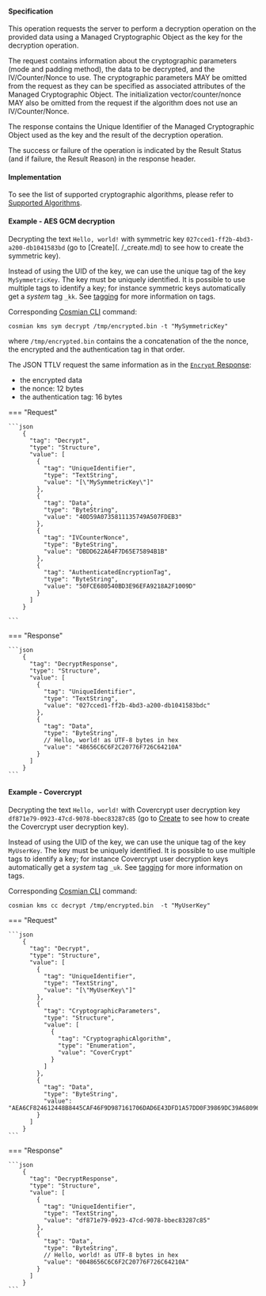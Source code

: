 #### Specification

This operation requests the server to perform a decryption operation on the provided data using a Managed Cryptographic
Object as the key for the decryption operation.

The request contains information about the cryptographic parameters (mode and padding method), the data to be decrypted,
and the IV/Counter/Nonce to use. The cryptographic parameters MAY be omitted from the request as they can be specified
as associated attributes of the Managed Cryptographic Object. The initialization vector/counter/nonce MAY also be
omitted from the request if the algorithm does not use an IV/Counter/Nonce.

The response contains the Unique Identifier of the Managed Cryptographic Object used as the key and the result of the
decryption operation.

The success or failure of the operation is indicated by the Result Status (and if failure, the Result Reason) in the
response header.

#### Implementation

To see the list of supported cryptographic algorithms, please refer to [Supported Algorithms](../algorithms.md).

#### Example - AES GCM decryption

Decrypting the text `Hello, world!` with symmetric key `027cced1-ff2b-4bd3-a200-db1041583bd` (go to [Create](.
/_create.md) to see how to create the symmetric key).

Instead of using the UID of the key, we can use the unique tag of the key `MySymmetricKey`. The key must be uniquely
identified. It is possible to use multiple tags to identify a key; for instance symmetric keys automatically get a
*system* tag `_kk`. See [tagging](./tagging.md) for more information on tags.

Corresponding [Cosmian CLI](../../cosmian_cli/index.md) command:

```shell
cosmian kms sym decrypt /tmp/encrypted.bin -t "MySymmetricKey"
```

where `/tmp/encrypted.bin` contains the a concatenation of the the nonce, the encrypted and the authentication tag
in that order.

The JSON TTLV request the same information as in the [`Encrypt` Response](./_encrypt.md):

- the encrypted data
- the nonce: 12 bytes
- the authentication tag: 16 bytes

=== "Request"

    ```json
        {
          "tag": "Decrypt",
          "type": "Structure",
          "value": [
            {
              "tag": "UniqueIdentifier",
              "type": "TextString",
              "value": "[\"MySymmetricKey\"]"
            },
            {
              "tag": "Data",
              "type": "ByteString",
              "value": "40D59A0735811135749A507FDEB3"
            },
            {
              "tag": "IVCounterNonce",
              "type": "ByteString",
              "value": "DBDD622A64F7D65E75894B1B"
            },
            {
              "tag": "AuthenticatedEncryptionTag",
              "type": "ByteString",
              "value": "50FCE680540BD3E96EFA9218A2F1009D"
            }
          ]
        }

    ```

=== "Response"

    ```json
        {
          "tag": "DecryptResponse",
          "type": "Structure",
          "value": [
            {
              "tag": "UniqueIdentifier",
              "type": "TextString",
              "value": "027cced1-ff2b-4bd3-a200-db1041583bdc"
            },
            {
              "tag": "Data",
              "type": "ByteString",
              // Hello, world! as UTF-8 bytes in hex
              "value": "48656C6C6F2C20776F726C64210A"
            }
          ]
        }
    ```

#### Example - Covercrypt

Decrypting the text `Hello, world!` with Covercrypt user decryption key `df871e79-0923-47cd-9078-bbec83287c85` (go
to [Create](./_create.md) to see how to create the Covercrypt user decryption key).

Instead of using the UID of the key, we can use the unique tag of the key `MyUserKey`. The key must be uniquely
identified. It is possible to use multiple tags to identify a key; for instance Covercrypt user decryption keys
automatically get a *system* tag `_uk`. See [tagging](./tagging.md) for more information on tags.

Corresponding [Cosmian CLI](../../cosmian_cli/index.md) command:

```shell
cosmian kms cc decrypt /tmp/encrypted.bin  -t "MyUserKey"
```

=== "Request"

    ```json
        {
          "tag": "Decrypt",
          "type": "Structure",
          "value": [
            {
              "tag": "UniqueIdentifier",
              "type": "TextString",
              "value": "[\"MyUserKey\"]"
            },
            {
              "tag": "CryptographicParameters",
              "type": "Structure",
              "value": [
                {
                  "tag": "CryptographicAlgorithm",
                  "type": "Enumeration",
                  "value": "CoverCrypt"
                }
              ]
            },
            {
              "tag": "Data",
              "type": "ByteString",
              "value": "AEA6CF824612448B8445CAF46F9D987161706DAD6E43DFD1A57DD0F39869DC39A68096657A3EDC03CBC619D563744D2CC9819B6A9AB9A3893FD27F452F49A244A8CAA42279C4705D4D3A9E04D2B7887F0100D947F27D27BBD1D06F5A65087F73B8AAB617568761273282D4C14770FFCBA47200D02DDB4C48E1028DC5C50DE860A10A26E35AC405EFE6405486B56E9968594471075687D7BF6935BD003D"
            }
          ]
        }
    ```

=== "Response"

    ```json
        {
          "tag": "DecryptResponse",
          "type": "Structure",
          "value": [
            {
              "tag": "UniqueIdentifier",
              "type": "TextString",
              "value": "df871e79-0923-47cd-9078-bbec83287c85"
            },
            {
              "tag": "Data",
              "type": "ByteString",
              // Hello, world! as UTF-8 bytes in hex
              "value": "0048656C6C6F2C20776F726C64210A"
            }
          ]
        }
    ```
